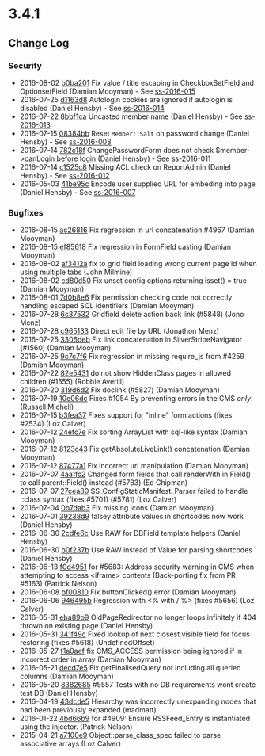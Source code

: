 # 3.4.1

<!--- Changes below this line will be automatically regenerated -->

## Change Log

### Security

 * 2016-08-02 [b0ba201](https://github.com/silverstripe/silverstripe-framework/commit/b0ba2015d9684ee7b124dafcf6b59b046e20f8ed) Fix value / title escaping in CheckboxSetField and OptionsetField (Damian Mooyman) - See [ss-2016-015](http://www.silverstripe.org/download/security-releases/ss-2016-015)
 * 2016-07-25 [d1163d8](https://github.com/silverstripe/silverstripe-framework/commit/d1163d87b70e3e147f22a1e423b9f70f6fd85e8f) Autologin cookies are ignored if autologin is disabled (Daniel Hensby) - See [ss-2016-014](http://www.silverstripe.org/download/security-releases/ss-2016-014)
 * 2016-07-22 [8bbf1ca](https://github.com/silverstripe/silverstripe-framework/commit/8bbf1caae665a07b3e44e8d5d32556a03d38c296) Uncasted member name (Daniel Hensby) - See [ss-2016-013](http://www.silverstripe.org/download/security-releases/ss-2016-013)
 * 2016-07-15 [08384bb](https://github.com/silverstripe/silverstripe-framework/commit/08384bb4d6b98c44388ffb4727c317ed14fe3c81) Reset `Member::Salt` on password change (Daniel Hensby) - See [ss-2016-008](http://www.silverstripe.org/download/security-releases/ss-2016-008)
 * 2016-07-14 [782c18f](https://github.com/silverstripe/silverstripe-framework/commit/782c18fd13b9fb92707d0ea3b231023204928297) ChangePasswordForm does not check $member-&gt;canLogin before login (Daniel Hensby) - See [ss-2016-011](http://www.silverstripe.org/download/security-releases/ss-2016-011)
 * 2016-07-14 [c1525c8](https://github.com/silverstripe-labs/silverstripe-reports/commit/c1525c8ba68f6d4fc0fb5f30929f9678c0199411) Missing ACL check on ReportAdmin (Daniel Hensby) - See [ss-2016-012](http://www.silverstripe.org/download/security-releases/ss-2016-012)
 * 2016-05-03 [41be95c](https://github.com/silverstripe/silverstripe-framework/commit/41be95c95a55031412ee4056aeee5c2c69595836) Encode user supplied URL for embeding into page (Daniel Hensby) - See [ss-2016-007](http://www.silverstripe.org/download/security-releases/ss-2016-007)

### Bugfixes

 * 2016-08-15 [ac26816](https://github.com/silverstripe/silverstripe-framework/commit/ac2681658ac33f6c060b7f5f881bd94eba92791b) Fix regression in url concatenation #4967 (Damian Mooyman)
 * 2016-08-15 [ef85618](https://github.com/silverstripe/silverstripe-cms/commit/ef856185ab7a86f25fda718a88256c9e6e27a763) Fix regression in FormField casting (Damian Mooyman)
 * 2016-08-02 [af3412a](https://github.com/silverstripe/silverstripe-framework/commit/af3412a4c2f3088f5647df0e366b9e1b6c41faa4) fix to grid field loading wrong current page id when using multiple tabs (John Milmine)
 * 2016-08-02 [cd80d50](https://github.com/silverstripe/silverstripe-framework/commit/cd80d501f9eb12d9aca3e65f742041b142ee659f) Fix unset config options returning isset() = true (Damian Mooyman)
 * 2016-08-01 [7d0b8e6](https://github.com/silverstripe/silverstripe-framework/commit/7d0b8e6520a246bd20204613233a0a6ad0f19437) Fix permission checking code not correctly handling escaped SQL identifiers (Damian Mooyman)
 * 2016-07-28 [6c37532](https://github.com/silverstripe/silverstripe-framework/commit/6c37532a7ae4877fe1eaff45f41ff9902d5cccee) Gridfield delete action back link (#5848) (Jono Menz)
 * 2016-07-28 [c965133](https://github.com/silverstripe/silverstripe-cms/commit/c965133da03941fc736384d17518dc37be3d0e07) Direct edit file by URL (Jonathon Menz)
 * 2016-07-25 [3306deb](https://github.com/silverstripe/silverstripe-cms/commit/3306deb69b88473efac009f46a90cbaa6bb27351) Fix link concatenation in SilverStripeNavigator (#1560) (Damian Mooyman)
 * 2016-07-25 [9c7c7f6](https://github.com/silverstripe/silverstripe-framework/commit/9c7c7f6aa945ce5eeea3468bca59e5496e765016) Fix regression in missing require_js from #4259 (Damian Mooyman)
 * 2016-07-22 [82e5431](https://github.com/silverstripe/silverstripe-cms/commit/82e54314bf2d26a5eb233018f472e248e44dc1ba) do not show HiddenClass pages in allowed children (#1555) (Robbie Averill)
 * 2016-07-20 [319d6d2](https://github.com/silverstripe/silverstripe-framework/commit/319d6d293e873d989c55473a0aa7ae1679010474) Fix doclink (#5827) (Damian Mooyman)
 * 2016-07-19 [10e06dc](https://github.com/silverstripe/silverstripe-cms/commit/10e06dce507c6f9b3588e4f8669ce36ee843f79e) Fixes #1054 By preventing errors in the CMS _only_. (Russell Michell)
 * 2016-07-15 [b3fea37](https://github.com/silverstripe/silverstripe-framework/commit/b3fea3723fae822068a6b761a682011b0970fff5) Fixes support for "inline" form actions (fixes #2534) (Loz Calver)
 * 2016-07-12 [24efc7e](https://github.com/silverstripe/silverstripe-framework/commit/24efc7edf83bb06b5a01080d2742c07ef68d21b2) Fix sorting ArrayList with sql-like syntax (Damian Mooyman)
 * 2016-07-12 [8123c43](https://github.com/silverstripe/silverstripe-cms/commit/8123c433f01ca1ce59062e45ad90bac13be1e990) Fix getAbsoluteLiveLink() concatenation (Damian Mooyman)
 * 2016-07-12 [87477a1](https://github.com/silverstripe-labs/silverstripe-reports/commit/87477a1e01d03ebee7eb71c352b3da47da73a9f2) Fix incorrect url manipulation (Damian Mooyman)
 * 2016-07-07 [4aa1fc2](https://github.com/silverstripe/silverstripe-framework/commit/4aa1fc2d2cafd1c90401896cefb03e64b530a59c) Changed form fields that call renderWith in Field() to call parent::Field() instead (#5783) (Ed Chipman)
 * 2016-07-07 [27cea80](https://github.com/silverstripe/silverstripe-framework/commit/27cea80b15a986d43b832658b13d01c08a5cfce1) SS_ConfigStaticManifest_Parser failed to handle ::class syntax (fixes #5701) (#5781) (Loz Calver)
 * 2016-07-04 [0b7dab3](https://github.com/silverstripe/silverstripe-framework/commit/0b7dab3f66d64a4415b436b4301d4608b01b0597) Fix missing icons (Damian Mooyman)
 * 2016-07-01 [39238d9](https://github.com/silverstripe/silverstripe-framework/commit/39238d908e0ed077d7aaf773562749468b6827ee) falsey attribute values in shortcodes now work (Daniel Hensby)
 * 2016-06-30 [2cdfe6c](https://github.com/silverstripe/silverstripe-framework/commit/2cdfe6cc21f0cb253401fa169b5e1c3bb8738d43) Use RAW for DBField template helpers (Daniel Hensby)
 * 2016-06-30 [b0f237b](https://github.com/silverstripe/silverstripe-framework/commit/b0f237bb3a336eea9f3a9f9bece2b65661c03cbc) Use RAW instead of Value for parsing shortcodes (Daniel Hensby)
 * 2016-06-13 [f0d4951](https://github.com/silverstripe/silverstripe-framework/commit/f0d49518152bb9743e32174bc870fac6951c161d) for #5683: Address security warning in CMS when attempting to access &lt;iframe&gt; contents (Back-porting fix from PR #5163) (Patrick Nelson)
 * 2016-06-08 [bf00810](https://github.com/silverstripe/silverstripe-framework/commit/bf00810e1f5a7164d74ad66f3d03e813d81dfa25) Fix buttonClicked() error (Damian Mooyman)
 * 2016-06-06 [946495b](https://github.com/silverstripe/silverstripe-framework/commit/946495bcf575d727726dcacc0a6eba596661cfa2) Regression with &lt;% with / %&gt; (fixes #5656) (Loz Calver)
 * 2016-05-31 [eba89b9](https://github.com/silverstripe/silverstripe-cms/commit/eba89b9520a0103e4c0cb4b6730c3c0742f8b0d9) OldPageRedirector no longer loops infinitely if 404 thrown on existing page (Daniel Hensby)
 * 2016-05-31 [341f49c](https://github.com/silverstripe/silverstripe-framework/commit/341f49c630c23ee665c195250c19935763172e36) Fixed lookup of next closest visible field for focus restoring (fixes #5618) (UndefinedOffset)
 * 2016-05-27 [f1a0aef](https://github.com/silverstripe/silverstripe-framework/commit/f1a0aef0d7e18b921b53a381ff8489bc5c12740b) fix CMS_ACCESS permission being ignored if in incorrect order in array (Damian Mooyman)
 * 2016-05-21 [decd7e5](https://github.com/silverstripe/silverstripe-framework/commit/decd7e5c57a0839cb873c86782a870326ffa175a) Fix getFinalisedQuery not including all queried columns (Damian Mooyman)
 * 2016-05-20 [8382685](https://github.com/silverstripe/silverstripe-framework/commit/83826850346bc486bc4599dca56067897961cbfa) #5557 Tests with no DB requirements wont create test DB (Daniel Hensby)
 * 2016-04-19 [43dcde5](https://github.com/silverstripe/silverstripe-framework/commit/43dcde5197e0995225235f69937ed57bec0cd7e2) Hierarchy was incorrectly unexpanding nodes that had been previously expanded (madmatt)
 * 2016-01-22 [4bd66b9](https://github.com/silverstripe/silverstripe-framework/commit/4bd66b9d3693492806bb4e9a512f8ae623c6a306) for #4909: Ensure RSSFeed_Entry is instantiated using the injector. (Patrick Nelson)
 * 2015-04-21 [a7100e9](https://github.com/silverstripe/silverstripe-framework/commit/a7100e9006b27e7885eb2ce851d9bc0839ca4468) Object::parse_class_spec failed to parse associative arrays (Loz Calver)
